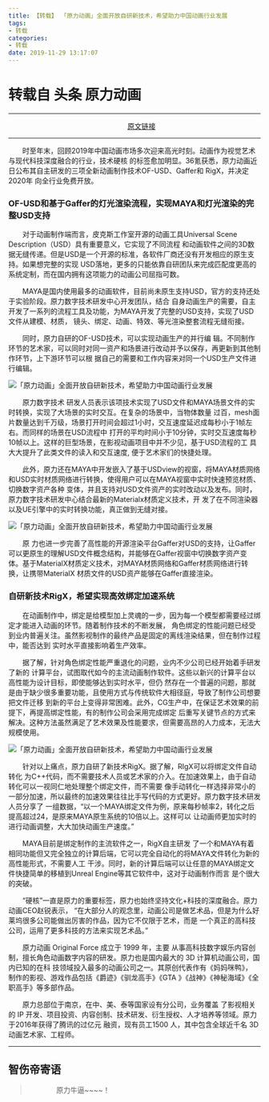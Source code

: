 ```yaml
---
title: 【转载】 「原力动画」全面开放自研新技术，希望助力中国动画行业发展
tags:
- 转载
categories:
- 转载
date: 2019-11-29 13:17:07
---
```


# 转载自 头条 原力动画

<!-- more -->

---

<a href="https://www.toutiao.com/i6764512222090641928" style="display: flex;
text-align: center;
flex-direction: column;">原文链接
</a>

---


<p>时至年末，回顾2019年中国动画市场多次迎来高光时刻。动画作为视觉艺术与现代科技深度融合的行业，技术硬核
的标签愈加明显。36氪获悉，原力动画近日公布其自主研发的三项全新动画制作技术OF-USD、Gaffer和 RigX，并决定2020年
向全行业免费开放。 </p><p></p><h3>OF-USD和基于Gaffer的灯光渲染流程，实现MAYA和灯光渲染的完整USD支持</h3><p>对于动画制作端而言，皮克斯工作室开源的动画工具Universal Scene Description（USD）具有重要意义，它实现了不同流程
和动画软件之间的3D数据无缝传递。但是USD是一个开源的标准，各软件厂商还没有开发相应的原生支持。如果想完整的实现
USD落地，更多的只能依靠自研团队来完成匹配度更高的系统定制，而在国内拥有这项能力的动画公司屈指可数。</p><p>MAYA是国内使用最多的动画软件，目前尚未原生支持USD，官方的支持还处于实验阶段。原力数字技术研发中心开发团队，结合
自身动画生产的需要，自主开发了一系列的流程工具及功能，为MAYA开发了完整的USD支持，实现了USD文件从建模、材质，
镜头、绑定、动画、特效、等光渲染整套流程无缝衔接。</p><p>同时，原力自研的OF-USD技术，可以实现动画生产的并行编
辑。不同制作环节的艺术家，可以同时对同一资产和场景进行改动并予以保存，再更新到其他制作环节，上下游环节可以根
据自己的需要和工作内容来对同一个USD生产文件进行编辑。</p><img src="http://p3.pstatp.com/large/pgc-image/RjANEVi3eeP6sq" img_width="800" img_height="450" alt="「原力动画」全面开放自研新技术，希望助力中国动画行业发展" inline="0"><p>原力数字技术
研发人员表示该项技术实现了USD文件和MAYA场景文件的实时转换，实现了大场景的实时交互。在复杂的场景中，当物体数量
过百，mesh面片数量达到千万级，场景打开时间会超过1小时，交互速度延迟成每秒小于1帧左右。而同样的场景在USD流程中
打开的平均时间小于10分钟，实时交互速度每秒10帧以上。这样的巨型场景，在影视动画项目中并不少见，基于USD流程的工
具大大提升了此类文件的读入和交互速度, 便于艺术家们的快捷处理。</p><p>此外，原力还在MAYA中开发嵌入了基于USDview的视窗，将MAYA材质网络和USD实时材质网络进行转换，使得用户可以在MAYA视窗中实时快速预览材质、切换数字资产各种
变体，并且支持对USD文件资产的实时改动以及发布。同时，原力数字技术研发中心结合最新的Materialx材质定义技术，开
发了在不同渲染器以及UE引擎中的实时转换功能，真正做到无缝对接。</p><img src="http://p3.pstatp.com/large/pgc-image/RjANEcw3ZdwsIM" img_width="800" img_height="450" alt="「原力动画」全面开放自研新技术，希望助力中国动画行业发展" inline="0"><p>原
力也进一步完善了高性能的开源渲染平台Gaffer对USD的支持，让Gaffer可以更原生的理解USD文件概念结构，并能够在Gaffer视窗中切换数字资产变体。基于MaterialX材质定义技术，对MAYA材质网络和Gaffer材质网络进行转换，让携带MaterialX
材质文件的USD资产能够在Gaffer直接渲染。</p><p></p><h3>自研新技术RigX，希望实现高效绑定加速系统</h3><p>在动画制作中，绑定是给模型加上灵魂的一步，因为每一个模型都需要经过绑定才能进入动画的环节。随着制作技术的不断发展，
角色绑定的性能问题已经受到业内普遍关注。虽然影视制作的最终产品是固定的离线渲染结果，但在制作过程中，能否达到
实时水平直接影响着生产效率。</p><p>据了解，针对角色绑定性能严重退化的问题，业内不少公司已经开始着手研发了新的
计算平台，试图取代如今的主流动画制作软件。这些以新兴的计算平台以高性能为设计目标，即使能够达到实时水平，但仍
然存在一个普遍的问题，那就是由于缺少很多重要功能，且使用方式与传统软件大相径庭，导致了制作公司想要把文件迁移
到新的平台上变得非常困难。此外，CG生产中，在保证艺术效果的前提下，再提高绑定性能，有的制作公司会采用完成绑定
后重写关键节点的方式来解决。这种方法虽然满足了艺术效果及性能要求，但需要高昂的人力成本，无法大规模使用。</p><img src="http://p3.pstatp.com/large/pgc-image/RjANEjpHfnpxYs" img_width="800" img_height="333" alt="「原力动画」全面开放自研新技术，希望助力中国动画行业发展
" inline="0"><p>针对以上痛点，原力自研了新技术RigX。据了解，RIgX可以将绑定文件自动转化
为C++代码，而不需要技术人员或艺术家的介入。在加速效果上，由于自动转化可以一视同仁地处理整个绑定文件，而不需要
像手动转化一样选择非常小的一部分加速，所以最终的加速效果往往比手写代码的方式更好。原力数字技术研发人员分享了
一组数据，“以一个MAYA绑定文件为例，原来每秒帧率2，转化之后提高超过24，是原来MAYA原生系统的10倍以上。这样可以
让动画师更加实时的进行动画调整，大大加快动画生产速度。”</p><p>MAYA目前是绑定制作的主流软件之一，RigX自主研发
了一个和MAYA有着相同功能但又完全独立的计算后端，它可以完全自动化的将MAYA文件转化为新的高性能形式，不需要人工
干涉。同时，新的计算后端可以让任意的MAYA绑定文件快捷简单的移植到Unreal Engine等其它软件中，这对于动画制作而言
是个很大的突破。</p><p>“硬核”一直是原力的重要标签，原力也始终坚持文化+科技的深度融合。原力动画CEO赵锐表示，
“在大部分人的观念里，动画公司是做艺术品，但是为什么好莱坞很多公司能做出厉害的作品，因为它不仅限于艺术，而是
一个真正的高科技公司，运用了更多科技的方法来实现艺术品。”</p><p>原力动画 Original Force 成立于 1999 年，主要
从事高科技数字娱乐内容创制，擅长角色动画数字内容的研发。原力也是国内最大的 3D 计算机动画公司，国内已知的在科
技领域投入最多的动画公司之一。其原创代表作有《妈妈咪鸭》， 制作的影视、游戏作品包括《爵迹》《驯龙高手》《GTA
》《战神》《神秘海域》《全职高手》等多部作品。</p><p>原力总部位于南京，在中、美、泰等国家设有分公司，业务覆盖
了影视相关的 IP 开发、项目投资、内容创制、技术研发、衍生授权、人才培养等领域。原力于2016年获得了腾讯的过亿元
融资，现有员工1500 人，其中包含全球近千名 3D 动画艺术家、工程师。</p>

<style>
p{
  text-indent:2em;
}
</style>

---

## 智伤帝寄语

> &emsp;&emsp;原力牛逼~~~~！